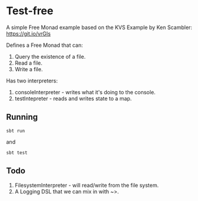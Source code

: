 # Test-free #

A simple Free Monad example based on the KVS Example by Ken Scambler: https://git.io/vrGIs

Defines a Free Monad that can:
1. Query the existence of a file.
1. Read a file.
1. Write a file.

Has two interpreters:
1. consoleInterpreter - writes what it's doing to the console.
1. testIntepreter - reads and writes state to a map.

## Running ##

```
sbt run
```

and

```
sbt test
```

## Todo ##
1. FilesystemInterpreter - will read/write from the file system.
1. A Logging DSL that we can mix in with ~>.


